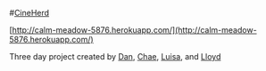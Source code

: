 #[CineHerd](http://calm-meadow-5876.herokuapp.com/)

[http://calm-meadow-5876.herokuapp.com/](http://calm-meadow-5876.herokuapp.com/)

Three day project created by [Dan](https://github.com/danapczynski), [Chae](https://github.com/ChaeOkay), [Luisa](https://github.com/LBeck), and [Lloyd](https://github.com/llnimetz)
